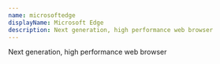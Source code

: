 ```yaml
---
name: microsoftedge
displayName: Microsoft Edge
description: Next generation, high performance web browser
---
```

Next generation, high performance web browser